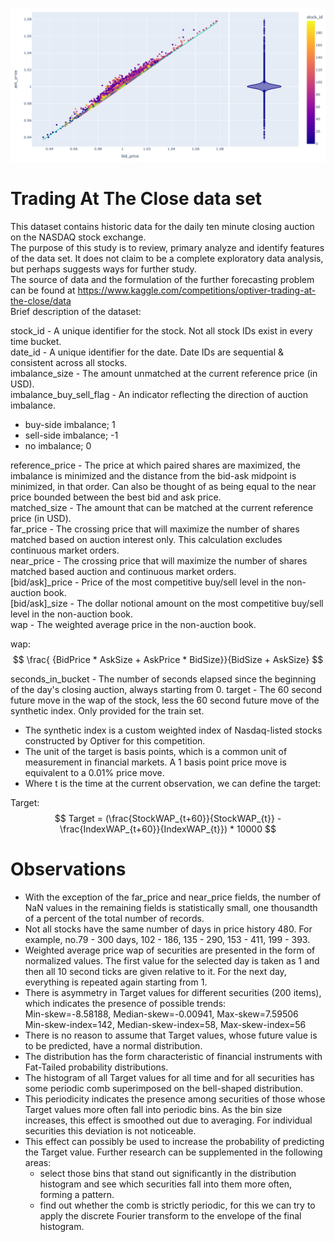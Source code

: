 ![Alt text](train.ticks.png?raw=true "Bids-Asks")
# Trading At The Close data set
This dataset contains historic data for the daily ten minute closing auction on the NASDAQ stock exchange.\
The purpose of this study is to review, primary analyze and identify features of the data set. It does not claim to be a complete exploratory data analysis, but perhaps suggests ways for further study.\
The source of data and the formulation of the further forecasting problem can be found at https://www.kaggle.com/competitions/optiver-trading-at-the-close/data \
Brief description of the dataset:

stock_id - A unique identifier for the stock. Not all stock IDs exist in every time bucket.\
date_id - A unique identifier for the date. Date IDs are sequential & consistent across all stocks.\
imbalance_size - The amount unmatched at the current reference price (in USD).\
imbalance_buy_sell_flag - An indicator reflecting the direction of auction imbalance.
   - buy-side imbalance; 1
   - sell-side imbalance; -1
   - no imbalance; 0

reference_price - The price at which paired shares are maximized, the imbalance is minimized and the distance from the bid-ask midpoint is minimized, in that order. Can also be thought of as being equal to the near price bounded between the best bid and ask price.\
matched_size - The amount that can be matched at the current reference price (in USD).\
far_price - The crossing price that will maximize the number of shares matched based on auction interest only. This calculation excludes continuous market orders.\
near_price - The crossing price that will maximize the number of shares matched based auction and continuous market orders.\
[bid/ask]_price - Price of the most competitive buy/sell level in the non-auction book.\
[bid/ask]_size - The dollar notional amount on the most competitive buy/sell level in the non-auction book.\
wap - The weighted average price in the non-auction book.

wap:
$$
\frac{ {BidPrice * AskSize + AskPrice * BidSize}}{BidSize + AskSize}
$$

seconds_in_bucket - The number of seconds elapsed since the beginning of the day's closing auction, always starting from 0.
target - The 60 second future move in the wap of the stock, less the 60 second future move of the synthetic index. Only provided for the train set.
   - The synthetic index is a custom weighted index of Nasdaq-listed stocks constructed by Optiver for this competition.
   - The unit of the target is basis points, which is a common unit of measurement in financial markets. A 1 basis point price move is equivalent to a 0.01% price move.
   - Where t is the time at the current observation, we can define the target:

Target:
$$
Target = (\frac{StockWAP_{t+60}}{StockWAP_{t}} - \frac{IndexWAP_{t+60}}{IndexWAP_{t}}) * 10000
$$

# Observations

- With the exception of the far_price and near_price fields, the number of NaN values in the remaining fields is statistically small, one thousandth of a percent of the total number of records.
- Not all stocks have the same number of days in price history 480. For example, no.79 - 300 days, 102 - 186, 135 - 290, 153 - 411, 199 - 393.
- Weighted average price wap of securities are presented in the form of normalized values. The first value for the selected day is taken as 1 and then all 10 second ticks are given relative to it. For the next day, everything is repeated again starting from 1.
- There is asymmetry in Target values for different securities (200 items), which indicates the presence of possible trends:\
    Min-skew=-8.58188, Median-skew=-0.00941, Max-skew=7.59506\
    Min-skew-index=142, Median-skew-index=58, Max-skew-index=56
- There is no reason to assume that Target values, whose future value is to be predicted, have a normal distribution.
- The distribution has the form characteristic of financial instruments with Fat-Tailed probability distributions.
- The histogram of all Target values for all time and for all securities has some periodic comb superimposed on the bell-shaped distribution.
- This periodicity indicates the presence among securities of those whose Target values more often fall into periodic bins. As the bin size increases, this effect is smoothed out due to averaging. For individual securities this deviation is not noticeable.
- This effect can possibly be used to increase the probability of predicting the Target value. Further research can be supplemented in the following areas:
    - select those bins that stand out significantly in the distribution histogram and see which securities fall into them more often, forming a pattern.
    - find out whether the comb is strictly periodic, for this we can try to apply the discrete Fourier transform to the envelope of the final histogram.
